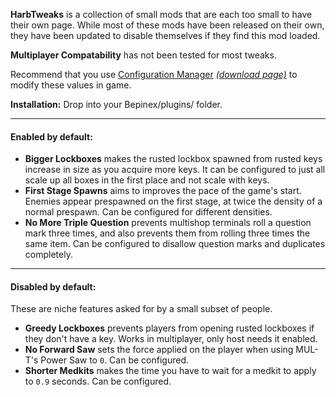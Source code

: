 ﻿**HarbTweaks** is a collection of small mods that are each too small to have their own page. While most of these mods have been released on their own, they have been updated to disable themselves if they find this mod loaded.

**Multiplayer Compatability** has not been tested for most tweaks.

Recommend that you use [Configuration Manager](https://github.com/BepInEx/BepInEx.ConfigurationManager) *[(download page)](https://github.com/BepInEx/BepInEx.ConfigurationManager/releases)* to modify these values in game.

**Installation:** Drop into your Bepinex/plugins/ folder.

****
#### Enabled by default:
* **Bigger Lockboxes** makes the rusted lockbox spawned from rusted keys  increase in size as you acquire more keys. It can be configured to just all scale up all boxes in the first place and not scale with keys.
* **First Stage Spawns** aims to improves the pace of the game's start. Enemies appear prespawned on the first stage, at twice the density of a normal prespawn. Can be configured for different densities.
* **No More Triple Question** prevents multishop terminals roll a question mark three times, and also prevents them from rolling three times the same item. Can be configured to disallow question marks and duplicates completely.

****
#### Disabled by default:
These are niche features asked for by a small subset of people.
* **Greedy Lockboxes** prevents players from opening rusted lockboxes if they don't have a key. Works in multiplayer, only host needs it enabled.
* **No Forward Saw** sets the force applied on the player when using MUL-T's Power Saw to `0`. Can be configured.
* **Shorter Medkits** makes the time you have to wait for a medkit to apply to `0.9` seconds. Can be configured.